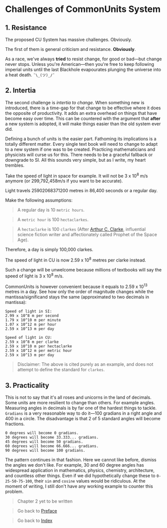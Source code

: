 # Challenges of CommonUnits System

## 1. Resistance

The proposed CU System has massive challenges. Obviously.

The first of them is general criticism and resistance. **Obviously**.

As a race, we've always **tried** to resist change, for good or bad—but change never stops. Unless you're American—then you're free to keep following imperial units until the last Blackhole evapourates plunging the universe into a heat death. `¯\_(ツ)_/¯`

## 2. Intertia

The second challenge is _intertia to change_. When something new is introduced, there is a time-gap for that change to be effective where it does the opposite of productivity. It adds an extra overhead on things that have become easy over time. This can be countered with the argument that **after** a new system is adopted, it will make things easier than the old system ever did.

Defining a bunch of units is the easier part. Fathoming its implications is a totally different matter. Every single text book will need to change to adapt to a new system if one was to be created. Practicing mathematicians and physicists will curse us for this. There needs to be a graceful fallback or downgrade to SI. All this sounds very simple, but as I write, my heart trembles.

Take the speed of light in space for example. It will not be 3 x 10<sup>8</sup> m/s anymore (or 299,792,458m/s if you want to be accurate).

Light travels 25902068371200 metres in 86,400 seconds or a regular day.

Make the following assumptions:

> A regular day is 10 `metric hours`.

> A `metric hour` is 100 `hectaclarkes`.

> A  `hectaclarke` is 100 `clarkes` (After [Arthur C. Clarke](https://en.wikipedia.org/wiki/Arthur_C._Clarke), influential science fiction writer and affectionately called Prophet of the Space Age).

Therefore, a day is simply 100,000 clarkes.

The speed of light in CU is now 2.59 x 10<sup>8</sup> metres per clarke instead.

Such a change will be unwelcome because millions of textbooks will say the speed of light is 3 x 10<sup>8</sup> m/s.

CommonUnits is however convenient because it equals to 2.59 x 10<sup>13</sup> metres in a day. See how only the order of magnitude changes while the mantissa/significand stays the same (approximated to two decimals in mantissa):

```
Speed of light in SI:
2.99 x 10^8 m per second
1.79 x 10^10 m per minute
1.07 x 10^12 m per hour
2.59 x 10^13 m per day

Speed of light in CU:
2.59 x 10^8 m per clarke
2.59 x 10^10 m per hectaclarke
2.59 x 10^12 m per metric hour
2.59 x 10^13 m per day
```

> Disclaimer: The above is cited purely as an example, and does not attempt to define the standard for `clarkes`.

## 3. Practicality
This is not to say that it's all roses and unicorns in the land of decimals. Some units are more resilient to change than others. For example angles. Measuring angles in decimals is by far one of the hardest things to tackle. `Gradians` is a very reasonable way to do it—100 gradians in a right angle and 400 in a circle. The disadvantage is that 2 of 5 standard angles will become fractions.

```
0 degrees will become 0 gradians.
30 degrees will become 33.333... gradians.
45 degrees will become 50 gradians.
60 degrees will become 66.666... gradians.
90 degrees will become 100 gradians.
```

The pattern continues in that fashion. Here we cannot like before, dismiss the angles we don't like. For example, 30 and 60 degree angles has widespread application in mathematics, physics, chemistry, architecture, and countless other things. Even if we did hypothetically change these to `0-25-50-75-100`, their `sin` and `cosine` values would be ridiculous. At the moment of writing, I still don't have any working example to counter this problem.

> Chapter 2 yet to be written

> Go back to [Preface](0.Preface.MD)

> Go back to [Index](../README.md#chapters)
